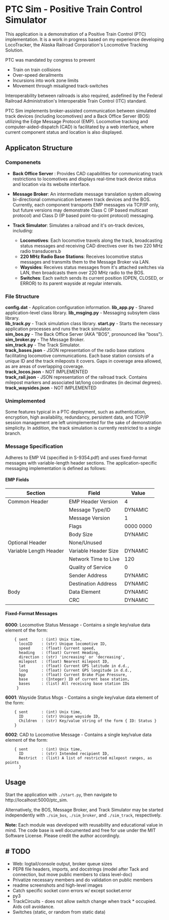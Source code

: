 # PTC Sim - Positive Train Control Simulator

This application is a demonstration of a Positive Train Control (PTC) implementation. It is a work in progress based on my experience developing LocoTracker, the Alaska Railroad Corporation's Locomotive Tracking Solution.

PTC was mandated by congress to prevent

* Train on train collisions
* Over-speed derailments
* Incursions into work zone limits
* Movement through misaligned track-switches
  
Interoperability between railroads is also required, asdefined by the Federal Railroad Administration's Interoperable Train Control (ITC) standard.

PTC Sim implements broker-assisted communication between simulated track devices (including locomotives) and a Back Office Server (BOS) utilizing the Edge Message Protocol (EMP). Locomotive tracking and computer-aided-dispatch (CAD) is facilitated by a web interface, where current component status and location is also displayed.

## Applicaton Structure

### Componenets

* **Back Office Server** : Provides CAD capabilities for communicating track restrictions to locomotives and displays real-time track device status and location via its website interface.

* **Message Broker**: An intermediate message translation system allowing bi-directional communication between track devices and the BOS.  Currently, each component transports EMP messages via TCP/IP only, but future versions may demonstrate Class C (IP based multicast protocol) and Class D (IP based point-to-point protocol) messaging.

* **Track Simulator**: Simulates a railroad and it's on-track devices, including:  
  * **Locomotives**:  Each locomotive travels along the track, broadcasting status messages and receiving CAD directives over its two 220 MHz radio transducers.b
  * **220 MHz Radio Base Stations**: Receives locomotive status messages and transmits them to the Message Broker via LAN.
  * **Waysides**: Receives status messages from it's attached switches via LAN, then broadcasts them over 220 MHz radio to the BOS.
  * **Switches**: Each switch sends its current position (OPEN, CLOSED, or ERROR) to its parent wayside at regular intervals.

### File Structure

**config.dat** - Application configuration information.
**lib_app.py** - Shared application-level class library.
**lib_msging.py** - Messaging subsytem class library.  
**lib_track.py** - Track simulation class library.
**start.py** - Starts the necessary application processes and runs the track simulator.  
**sim_bos.py** - The Back Office Server (AKA "BOS", pronounced like "boss").  
**sim_broker.py** - The Message Broker.  
**sim_track.py** - The Track Simulator.  
**track_bases.json** - JSON representation of the radio base stations facilitating locomotive communications. Each base station consists of a unique ID and the track mileposts it covers. Gaps in coverage area allowed, as are areas of overlapping coverage.  
**track_locos.json** - NOT IMPLEMENTED  
**track_rail.json** - JSON representation of the railroad track. Contains milepost markers and associated lat/long coordinates (in decimal degrees).
**track_waysides.json** - NOT IMPLEMENTED

### Unimplemented

Some features typical in a PTC deployment, such as authentication, encryption, high availability, redundancy, persistent data, and TCP/IP session management are left unimplemented for the sake of demonstration simplicity. In addition, the track simulation is currently restricted to a single branch.

### Message Specification

Adheres to EMP V4 (specified in S-9354.pdf) and uses fixed-format messages with variable-length header sections. The application-specific messaging implementation is defined as follows:

#### EMP Fields

| Section      | Field | Value                          |
|--------------|-------|--------------------------------|
| Common Header        | EMP Header Version | 4         |
|                      | Message Type/ID     | DYNAMIC  |
|          | Message Version       | 1              |
|          | Flags                 | 0000 0000      |
|          | Body Size             | DYNAMIC        |
| Optional Header                  | None/Unused        ||
| Variable Length Header | Variable Header Size  | DYNAMIC |
|          | Network Time to Live  | 120            |
|          | Quality of Service    | 0              |
|          | Sender Address        | DYNAMIC        |
|          | Destination Address   | DYNAMIC        |
| Body     | Data Element             | DYNAMIC        |
|          | CRC                   | DYNAMIC        |

#### Fixed-Format Messages

**6000**: Locomotive Status Message - Contains a single key/value data element of the form: 

```
    { sent      : (int) Unix time,
      locoID    : (str) Unique locomotive ID,
      speed     : (float) Current speed,
      heading   : (float) Current Heading,
      direction : (str) 'increasing' or 'decreasing',
      milepost  : (float) Nearest milepost ID,
      lat       : (float) Current GPS latitude in d.d.,
      long      : (float) Current GPS longitude in d.d.,
      bpp       : (float) Current Brake Pipe Pressure,
      base      : (Integer) ID of current base station,
      bases     : (list) All receiving base station IDs
     }
```

**6001**: Wayside Status Msgs - Contains a single key/value data element of the form:

```
    { sent      : (int) Unix time,
      ID        : (str) Unique wayside ID,
      Children  : (str) Key/value string of the form { ID: Status }
    }
```

**6002**: CAD to Locomotive Message - Contains a single key/value data element of the form:

```
    { sent      : (int) Unix time,
      ID        : (str) Intended recipient ID,
      Restrict  : (list) A list of restricted milepost ranges, as points
      }
```

## Usage

Start the application with `./start.py`, then navigate to http://localhost:5000/ptc_sim.
  
Alternatively, the BOS, Message Broker, and Track Simulator may be started independently with `./sim_bos`, `./sim_broker`, and `./sim_track`, respectively.

**Note:** Each module was developed with reusability and educational value in mind. The code base is well documented and free for use under the MIT Software License. Please credit the author accordingly.

## # TODO

* Web: logtail/console output, broker queue sizes  
* PEP8 file headers, imports, and docstrings (model after Tack and connection, but move public members to class level-doc)  
* Privatize necessary members and do validation on public members  
* readme screenshots and high-level images  
* Catch specific socket conn errors w/ except socket.error  
* py3  
* TrackCircuits - does not allow switch change when track * occupied. Aids coll avoidance.  
* Switches (static, or random from static data) 
